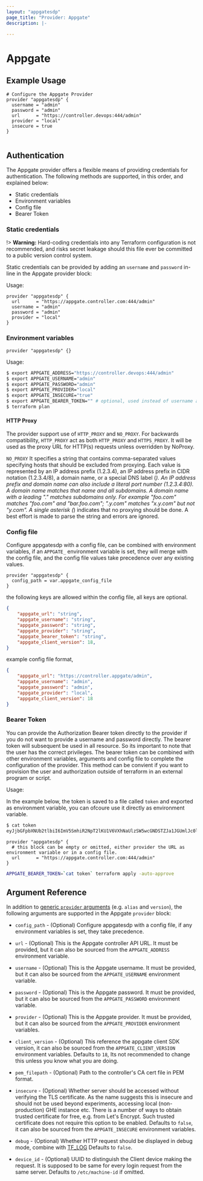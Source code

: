 ```yaml
---
layout: "appgatesdp"
page_title: "Provider: Appgate"
description: |-

---
```


# Appgate

## Example Usage

```hcl
# Configure the Appgate Provider
provider "appgatesdp" {
  username = "admin"
  password = "admin"
  url      = "https://controller.devops:444/admin"
  provider = "local"
  insecure = true
}


```

## Authentication

The Appgate provider offers a flexible means of providing credentials for
authentication. The following methods are supported, in this order, and
explained below:

- Static credentials
- Environment variables
- Config file
- Bearer Token

### Static credentials

!> **Warning:** Hard-coding credentials into any Terraform configuration is not
recommended, and risks secret leakage should this file ever be committed to a
public version control system.

Static credentials can be provided by adding an `username` and `password`
in-line in the Appgate provider block:

Usage:

```hcl
provider "appgatesdp" {
  url      = "https://appgate.controller.com:444/admin"
  username = "admin"
  password = "admin"
  provider = "local"
}
```

### Environment variables


```hcl
provider "appgatesdp" {}
```

Usage:

```sh
$ export APPGATE_ADDRESS="https://controller.devops:444/admin"
$ export APPGATE_USERNAME="admin"
$ export APPGATE_PASSWORD="admin"
$ export APPGATE_PROVIDER="local"
$ export APPGATE_INSECURE="true"
$ export APPGATE_BEARER_TOKEN="" # optional, used instead of username and password.
$ terraform plan
```


#### HTTP Proxy


The provider support use of `HTTP_PROXY` and `NO_PROXY`.
For backwards compatibility, `HTTP_PROXY` act as both `HTTP_PROXY` and `HTTPS_PROXY`. It will be used as the proxy URL for HTTP(s) requests unless overridden by NoProxy.


`NO_PROXY` It specifies a string that contains comma-separated values specifying hosts that should be excluded from proxying. Each value is represented by an IP address prefix (1.2.3.4), an IP address prefix in CIDR notation (1.2.3.4/8), a domain name, or a special DNS label (*). An IP address prefix and domain name can also include a literal port number (1.2.3.4:80). A domain name matches that name and all subdomains. A domain name with a leading "." matches subdomains only. For example "foo.com" matches "foo.com" and "bar.foo.com"; ".y.com" matches "x.y.com" but not "y.com". A single asterisk (*) indicates that no proxying should be done. A best effort is made to parse the string and errors are ignored.


### Config file

Configure appgatesdp with a config file, can be combined with environment variables, if an `APPGATE_` environment variable is set, they will merge with the config file, and the config file values take precedence over any existing values.

```hcl
provider "appgatesdp" {
  config_path = var.appgate_config_file
}
```

the following keys are allowed within the config file, all keys are optional.
```json
{
    "appgate_url": "string",
    "appgate_username": "string",
    "appgate_password": "string",
    "appgate_provider": "string",
    "appgate_bearer_token": "string",
    "appgate_client_version": 18,
}

```

example config file format,
```json
{
    "appgate_url": "https://controller.appgate/admin",
    "appgate_username": "admin",
    "appgate_password": "admin",
    "appgate_provider": "local",
    "appgate_client_version": 18
}

```

### Bearer Token

You can provide the Authorization Bearer token directly to the provider if you do not want to provide a username and password directly. The bearer token will subsequent be used in all resource. So its important to note that the user has the correct privileges. The bearer token can be combined with other environment variables, arguments and config file to complete the configuration of the provider. This method can be convient if you want to provision the user and authorization outside of terraform in an external program or script.


Usage:

In the example below, the token is saved to a file called `token` and exported as environment variable, you can ofcoure use it directly as environment variable.

```bash
$ cat token
eyJjbGFpbXNUb2tlbiI6ImV5SmhiR2NpT2lKU1V6VXhNaUlzSW5wcGNDSTZJa1JGUmlJc0luUjVjQ0k2SWtwWFZDSjkuZUp5dGxkZVNvOGdTaHQ5RnQ3UldlRE1SRTNFUVRoZ2hoSlhZbUlzQ0NpT004RWhNOUxzZnVuZmpuSDJBdmF2SytwTE1yQ0wvL0wwYm55VnMxR1QzWXdkU2xrd0FCL1pVUk1aN01xR3BQVWV3M0o0aDhRUlBJZ0lGYkxMNzJCWERNTUV2SGtkeGJJK2hlNVIwTWVJSHp2d2cyVDl3Z21FNUx0d3crR3FMSGc3LzVLaC9jaGhMc1Y5Y1VneGowV1JUTWVRd01VRU5Ody9CL0psRU5NQUFFWEUweEVnUVkyeUVSaWtYa3hqR3hXZ2FFeDhiQTVLNmFENHUzcy9xR1lQcUsyWVQ5KzkyaElsUW....
```

```hcl
provider "appgatesdp" {
  # this block can be empty or omitted, either provider the URL as environment variable or in a config file.
  url      = "https://appgate.controller.com:444/admin"
}
```


```bash
APPGATE_BEARER_TOKEN=`cat token` terraform apply -auto-approve
```




## Argument Reference

In addition to [generic `provider` arguments](https://www.terraform.io/docs/configuration/providers.html)
(e.g. `alias` and `version`), the following arguments are supported in the Appgate
 `provider` block:

* `config_path` - (Optional) Configure appgatesdp with a config file, if any environment variables is set, they take precedence.

* `url` - (Optional) This is the Appgate controller API URL. It must be provided, but
  it can also be sourced from the `APPGATE_ADDRESS` environment variable.

* `username` - (Optional) This is the Appgate username. It must be provided, but
  it can also be sourced from the `APPGATE_USERNAME` environment variable.

* `password` - (Optional) This is the Appgate password. It must be provided, but
  it can also be sourced from the `APPGATE_PASSWORD` environment variable.

* `provider` - (Optional) This is the Appgate provider. It must be provided, but
  it can also be sourced from the `APPGATE_PROVIDER` environment variables.

* `client_version` - (Optional) This reference the appgate client SDK version, it can also be sourced from the `APPGATE_CLIENT_VERSION` environment variables. Defaults to `18`, Its not recommended to change this unless you know what you are doing.

* `pem_filepath` - (Optional) Path to the controller's CA cert file in PEM format.

* `insecure` - (Optional) Whether server should be accessed without verifying the TLS certificate. As the name suggests this is insecure and should not be used beyond experiments, accessing local (non-production) GHE instance etc. There is a number of ways to obtain trusted certificate for free, e.g. from Let's Encrypt. Such trusted certificate does not require this option to be enabled. Defaults to `false`, it can also be sourced from the `APPGATE_INSECURE` environment variables.

* `debug` - (Optional) Whether HTTP request should be displayed in debug mode, combine with [TF_LOG](https://www.terraform.io/docs/internals/debugging.html) Defaults to `false`.

* `device_id` - (Optional) UUID to distinguish the Client device making the request. It is supposed to be same for every login request from the same server. Defaults to `/etc/machine-id` if omitted.

